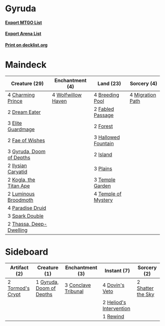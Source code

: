# Gyruda

#### [Export MTGO List](../collection/Gyruda/Gyruda.txt)
#### [Export Arena List](../collection/Gyruda/Gyruda_arena.txt)
#### [Print on decklist.org](http://decklist.org/?deckmain=4%09Breeding%20Pool%0A4%09Charming%20Prince%0A2%09Dream%20Eater%0A3%09Elite%20Guardmage%0A2%09Fabled%20Passage%0A2%09Fae%20of%20Wishes%0A2%09Forest%0A3%09Gyruda,%20Doom%20of%20Depths%0A3%09Hallowed%20Fountain%0A2%09Ilysian%20Caryatid%0A2%09Island%0A2%09Kogla,%20the%20Titan%20Ape%0A2%09Luminous%20Broodmoth%0A4%09Migration%20Path%0A4%09Paradise%20Druid%0A3%09Plains%0A3%09Spark%20Double%0A3%09Temple%20Garden%0A4%09Temple%20of%20Mystery%0A2%09Thassa,%20Deep-Dwelling%0A4%09Wolfwillow%20Haven&deckside=3%09Conclave%20Tribunal%0A4%09Dovin's%20Veto%0A1%09Gyruda,%20Doom%20of%20Depths%0A2%09Heliod's%20Intervention%0A1%09Rewind%0A2%09Shatter%20the%20Sky%0A2%09Tormod's%20Crypt)
# Maindeck

|                                           Creature (29)                                           |                                       Enchantment (4)                                       |                                          Land (23)                                           |                                        Sorcery (4)                                        |
|---------------------------------------------------------------------------------------------------|---------------------------------------------------------------------------------------------|----------------------------------------------------------------------------------------------|-------------------------------------------------------------------------------------------|
|4 [Charming Prince](http://gatherer.wizards.com/Pages/Card/Details.aspx?multiverseid=472970)       |4 [Wolfwillow Haven](http://gatherer.wizards.com/Pages/Card/Details.aspx?multiverseid=476456)|4 [Breeding Pool](http://gatherer.wizards.com/Pages/Card/Details.aspx?multiverseid=97088)     |4 [Migration Path](http://gatherer.wizards.com/Pages/Card/Details.aspx?multiverseid=479684)|
|2 [Dream Eater](http://gatherer.wizards.com/Pages/Card/Details.aspx?multiverseid=452788)           |                                                                                             |2 [Fabled Passage](http://gatherer.wizards.com/Pages/Card/Details.aspx?multiverseid=473206)   |                                                                                           |
|3 [Elite Guardmage](http://gatherer.wizards.com/Pages/Card/Details.aspx?multiverseid=461122)       |                                                                                             |2 [Forest](http://gatherer.wizards.com/Pages/Card/Details.aspx?multiverseid=439860)           |                                                                                           |
|2 [Fae of Wishes](http://gatherer.wizards.com/Pages/Card/Details.aspx?multiverseid=473006)         |                                                                                             |3 [Hallowed Fountain](http://gatherer.wizards.com/Pages/Card/Details.aspx?multiverseid=97071) |                                                                                           |
|3 [Gyruda, Doom of Depths](http://gatherer.wizards.com/Pages/Card/Details.aspx?multiverseid=479741)|                                                                                             |2 [Island](http://gatherer.wizards.com/Pages/Card/Details.aspx?multiverseid=439857)           |                                                                                           |
|2 [Ilysian Caryatid](http://gatherer.wizards.com/Pages/Card/Details.aspx?multiverseid=476425)      |                                                                                             |3 [Plains](http://gatherer.wizards.com/Pages/Card/Details.aspx?multiverseid=439856)           |                                                                                           |
|2 [Kogla, the Titan Ape](http://gatherer.wizards.com/Pages/Card/Details.aspx?multiverseid=479682)  |                                                                                             |3 [Temple Garden](http://gatherer.wizards.com/Pages/Card/Details.aspx?multiverseid=405112)    |                                                                                           |
|2 [Luminous Broodmoth](http://gatherer.wizards.com/Pages/Card/Details.aspx?multiverseid=479541)    |                                                                                             |4 [Temple of Mystery](http://gatherer.wizards.com/Pages/Card/Details.aspx?multiverseid=373571)|                                                                                           |
|4 [Paradise Druid](http://gatherer.wizards.com/Pages/Card/Details.aspx?multiverseid=461098)        |                                                                                             |                                                                                              |                                                                                           |
|3 [Spark Double](http://gatherer.wizards.com/Pages/Card/Details.aspx?multiverseid=460995)          |                                                                                             |                                                                                              |                                                                                           |
|2 [Thassa, Deep-Dwelling](http://gatherer.wizards.com/Pages/Card/Details.aspx?multiverseid=476322) |                                                                                             |                                                                                              |                                                                                           |


# Sideboard

|                                       Artifact (2)                                        |                                           Creature (1)                                            |                                       Enchantment (3)                                        |                                           Instant (7)                                            |                                        Sorcery (2)                                         |
|-------------------------------------------------------------------------------------------|---------------------------------------------------------------------------------------------------|----------------------------------------------------------------------------------------------|--------------------------------------------------------------------------------------------------|--------------------------------------------------------------------------------------------|
|2 [Tormod's Crypt](http://gatherer.wizards.com/Pages/Card/Details.aspx?multiverseid=389723)|1 [Gyruda, Doom of Depths](http://gatherer.wizards.com/Pages/Card/Details.aspx?multiverseid=479741)|3 [Conclave Tribunal](http://gatherer.wizards.com/Pages/Card/Details.aspx?multiverseid=452756)|4 [Dovin's Veto](http://gatherer.wizards.com/Pages/Card/Details.aspx?multiverseid=461120)         |2 [Shatter the Sky](http://gatherer.wizards.com/Pages/Card/Details.aspx?multiverseid=476288)|
|                                                                                           |                                                                                                   |                                                                                              |2 [Heliod's Intervention](http://gatherer.wizards.com/Pages/Card/Details.aspx?multiverseid=476270)|                                                                                            |
|                                                                                           |                                                                                                   |                                                                                              |1 [Rewind](http://gatherer.wizards.com/Pages/Card/Details.aspx?multiverseid=45264)                |                                                                                            |

